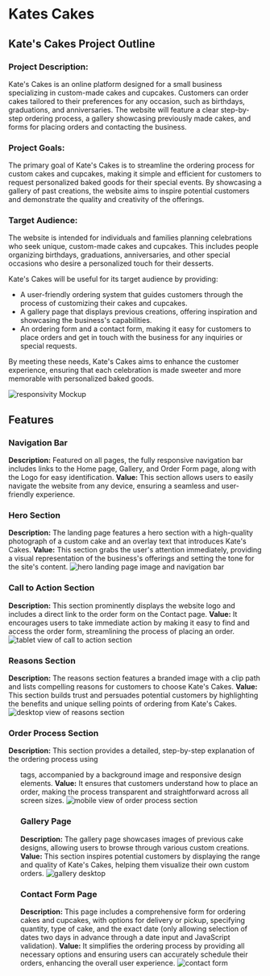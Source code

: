 # Kates Cakes
## Kate's Cakes Project Outline

### Project Description:
Kate's Cakes is an online platform designed for a small business specializing in custom-made cakes and cupcakes. Customers can order cakes tailored to their preferences for any occasion, such as birthdays, graduations, and anniversaries. The website will feature a clear step-by-step ordering process, a gallery showcasing previously made cakes, and forms for placing orders and contacting the business.

### Project Goals:
The primary goal of Kate's Cakes is to streamline the ordering process for custom cakes and cupcakes, making it simple and efficient for customers to request personalized baked goods for their special events. By showcasing a gallery of past creations, the website aims to inspire potential customers and demonstrate the quality and creativity of the offerings.

### Target Audience:
The website is intended for individuals and families planning celebrations who seek unique, custom-made cakes and cupcakes. This includes people organizing birthdays, graduations, anniversaries, and other special occasions who desire a personalized touch for their desserts.

Kate's Cakes will be useful for its target audience by providing:
- A user-friendly ordering system that guides customers through the process of customizing their cakes and cupcakes.
- A gallery page that displays previous creations, offering inspiration and showcasing the business's capabilities.
- An ordering form and a contact form, making it easy for customers to place orders and get in touch with the business for any inquiries or special requests.

By meeting these needs, Kate's Cakes aims to enhance the customer experience, ensuring that each celebration is made sweeter and more memorable with personalized baked goods.

![responsivity Mockup](https://github.com/dannyobrien761/Kates-cakes/blob/main/media/am-i-responsive-kc1.PNG)

## Features
### Navigation Bar
**Description:** Featured on all pages, the fully responsive navigation bar includes links to the Home page, Gallery, and Order Form page, along with the Logo for easy identification.
**Value:** This section allows users to easily navigate the website from any device, ensuring a seamless and user-friendly experience.
### Hero Section
**Description:** The landing page features a hero section with a high-quality photograph of a custom cake and an overlay text that introduces Kate's Cakes.
**Value:** This section grabs the user's attention immediately, providing a visual representation of the business's offerings and setting the tone for the site's content.
![hero landing page image and navigation bar](https://github.com/dannyobrien761/Kates-cakes/blob/main/media/hero-section.PNG)
### Call to Action Section
**Description:** This section prominently displays the website logo and includes a direct link to the order form on the Contact page.
**Value:** It encourages users to take immediate action by making it easy to find and access the order form, streamlining the process of placing an order.
![tablet view of call to action section](https://github.com/dannyobrien761/Kates-cakes/blob/main/media/call-to-action-section.PNG)
### Reasons Section
**Description:** The reasons section features a branded image with a clip path and lists compelling reasons for customers to choose Kate's Cakes.
**Value:** This section builds trust and persuades potential customers by highlighting the benefits and unique selling points of ordering from Kate's Cakes.
![desktop view of reasons section](https://github.com/dannyobrien761/Kates-cakes/blob/main/media/reasons-section.PNG)
### Order Process Section
**Description:** This section provides a detailed, step-by-step explanation of the ordering process using <ul> tags, accompanied by a background image and responsive design elements.
**Value:** It ensures that customers understand how to place an order, making the process transparent and straightforward across all screen sizes.
![mobile view of order process section](https://github.com/dannyobrien761/Kates-cakes/blob/main/media/order-process-section.PNG)
### Gallery Page
**Description:** The gallery page showcases images of previous cake designs, allowing users to browse through various custom creations.
**Value:** This section inspires potential customers by displaying the range and quality of Kate's Cakes, helping them visualize their own custom orders.
![gallery desktop](https://github.com/dannyobrien761/Kates-cakes/blob/main/media/gallery.PNG)
### Contact Form Page
**Description:** This page includes a comprehensive form for ordering cakes and cupcakes, with options for delivery or pickup, specifying quantity, type of cake, and the exact date (only allowing selection of dates two days in advance through a date input and JavaScript validation).
**Value:** It simplifies the ordering process by providing all necessary options and ensuring users can accurately schedule their orders, enhancing the overall user experience.
![contact form](https://github.com/dannyobrien761/Kates-cakes/blob/main/media/contact-form.PNG)